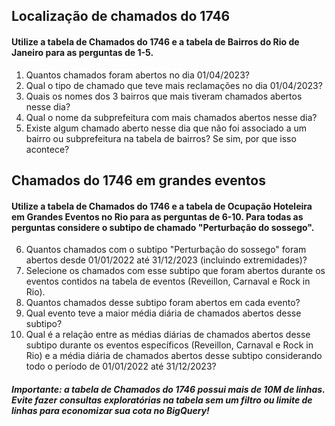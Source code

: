 ## Localização de chamados do 1746
#### Utilize a tabela de Chamados do 1746 e a tabela de Bairros do Rio de Janeiro para as perguntas de 1-5.

1. Quantos chamados foram abertos no dia 01/04/2023?
2. Qual o tipo de chamado que teve mais reclamações no dia 01/04/2023?
3. Quais os nomes dos 3 bairros que mais tiveram chamados abertos nesse dia?
4. Qual o nome da subprefeitura com mais chamados abertos nesse dia?
5. Existe algum chamado aberto nesse dia que não foi associado a um bairro ou subprefeitura na tabela de bairros? Se sim, por que isso acontece?


## Chamados do 1746 em grandes eventos
#### Utilize a tabela de Chamados do 1746 e a tabela de Ocupação Hoteleira em Grandes Eventos no Rio para as perguntas de 6-10. Para todas as perguntas considere o subtipo de chamado "Perturbação do sossego".

6. Quantos chamados com o subtipo "Perturbação do sossego" foram abertos desde 01/01/2022 até 31/12/2023 (incluindo extremidades)?
7. Selecione os chamados com esse subtipo que foram abertos durante os eventos contidos na tabela de eventos (Reveillon, Carnaval e Rock in Rio).
8. Quantos chamados desse subtipo foram abertos em cada evento?
9. Qual evento teve a maior média diária de chamados abertos desse subtipo?
10. Qual é a relação entre as médias diárias de chamados abertos desse subtipo durante os eventos específicos (Reveillon, Carnaval e Rock in Rio) e a média diária de chamados abertos desse subtipo considerando todo o período de 01/01/2022 até 31/12/2023?

##### Importante: a tabela de Chamados do 1746 possui mais de 10M de linhas. Evite fazer consultas exploratórias na tabela sem um filtro ou limite de linhas para economizar sua cota no BigQuery!
